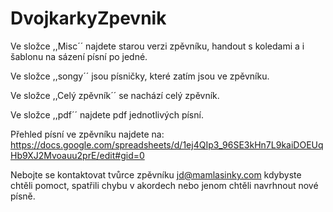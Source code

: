# DvojkarkyZpevnik

Ve složce ,,Misc´´ najdete starou verzi zpěvníku, handout s koledami a i šablonu na sázení písní po jedné.

Ve složce ,,songy´´ jsou písničky, které zatím jsou ve zpěvníku.

Ve složce ,,Celý zpěvník´´ se nachází celý zpěvník.

Ve složce ,,pdf´´ najdete pdf jednotlivých písní.


Přehled písní ve zpěvníku najdete na:
https://docs.google.com/spreadsheets/d/1ej4QIp3_96SE3kHn7L9kaiDOEUqHb9XJ2Mvoauu2prE/edit#gid=0

Nebojte se kontaktovat tvůrce zpěvníku jd@mamlasinky.com kdybyste chtěli pomoct, spatřili 
chybu v akordech nebo jenom chtěli navrhnout nové písně.
